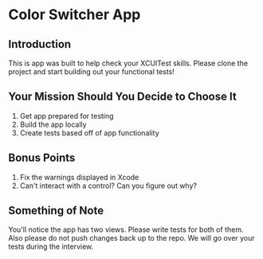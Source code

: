 #  Color Switcher App

## Introduction
This is app was built to help check your XCUITest skills. Please clone the project and start building out your functional tests!

## Your Mission Should You Decide to Choose It
1. Get app prepared for testing
2. Build the app locally
3. Create tests based off of app functionality

## Bonus Points
1. Fix the warnings displayed in Xcode
2. Can't interact with a control? Can you figure out why?

## Something of Note
You'll notice the app has two views. Please write tests for both of them. Also please do not push changes back up to the repo. We will go over your tests during the interview.
